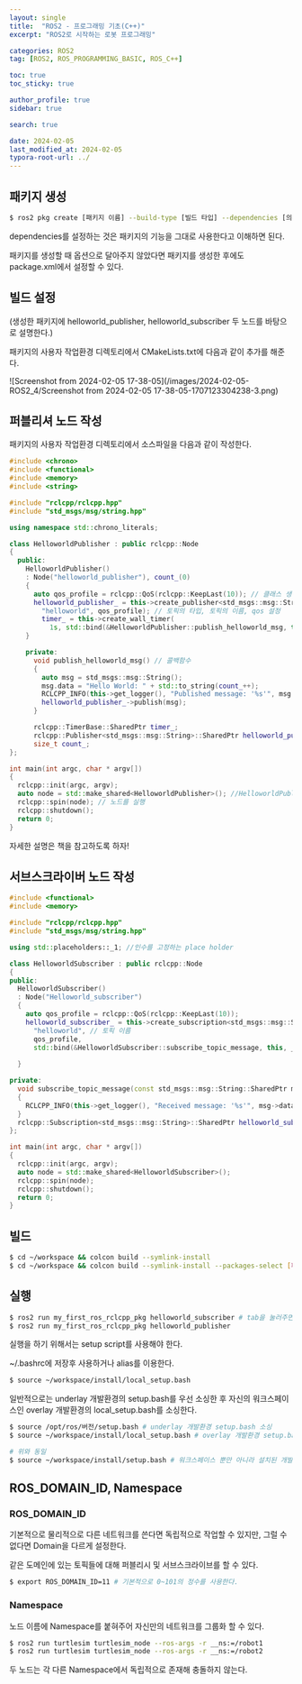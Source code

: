 ```yaml
---
layout: single
title:  "ROS2 - 프로그래밍 기초(C++)"
excerpt: "ROS2로 시작하는 로봇 프로그래밍"

categories: ROS2
tag: [ROS2, ROS_PROGRAMMING_BASIC, ROS_C++]

toc: true
toc_sticky: true

author_profile: true
sidebar: true

search: true

date: 2024-02-05
last_modified_at: 2024-02-05
typora-root-url: ../
---
```


## 패키지 생성

```bash
$ ros2 pkg create [패키지 이름] --build-type [빌드 타입] --dependencies [의존하는 패키지1] [의존하는 패키지n]
```

dependencies를 설정하는 것은 패키지의 기능을 그대로 사용한다고 이해하면 된다.

패키지를 생성할 때 옵션으로 달아주지 않았다면 패키지를 생성한 후에도 package.xml에서 설정할 수 있다.





##  빌드 설정

(생성한 패키지에 helloworld_publisher, helloworld_subscriber 두 노드를 바탕으로 설명한다.)

패키지의 사용자 작업환경 디렉토리에서 CMakeLists.txt에 다음과 같이 추가를 해준다.

![Screenshot from 2024-02-05 17-38-05](/images/2024-02-05-ROS2_4/Screenshot from 2024-02-05 17-38-05-1707123304238-3.png)



## 퍼블리셔 노드 작성

패키지의 사용자 작업환경 디렉토리에서 소스파일을 다음과 같이 작성한다. 

```cpp
#include <chrono>
#include <functional>
#include <memory>
#include <string>

#include "rclcpp/rclcpp.hpp"
#include "std_msgs/msg/string.hpp"

using namespace std::chrono_literals;

class HelloworldPublisher : public rclcpp::Node
{
  public:
    HelloworldPublisher()
    : Node("helloworld_publisher"), count_(0)
    {
      auto qos_profile = rclcpp::QoS(rclcpp::KeepLast(10)); // 클래스 생성자의 로컬 변수, 퍼블리셔를 생성할 때만 사용한다. 
      helloworld_publisher_ = this->create_publisher<std_msgs::msg::String>(
        "helloworld", qos_profile); // 토픽의 타입, 토픽의 이름, qos 설정
        timer_ = this->create_wall_timer(
          1s, std::bind(&HelloworldPublisher::publish_helloworld_msg, this)); // 콜백함수를 설정, 1초마다 publish
    }

    private:
      void publish_helloworld_msg() // 콜백함수
      {
        auto msg = std_msgs::msg::String();
        msg.data = "Hello World: " + std::to_string(count_++);
        RCLCPP_INFO(this->get_logger(), "Published message: '%s'", msg.data.c_str());
        helloworld_publisher_->publish(msg);
      }

      rclcpp::TimerBase::SharedPtr timer_;
      rclcpp::Publisher<std_msgs::msg::String>::SharedPtr helloworld_publisher_;
      size_t count_;
};

int main(int argc, char * argv[])
{
  rclcpp::init(argc, argv);
  auto node = std::make_shared<HelloworldPublisher>(); //HelloworldPublisher 타입의 객체를 생성하고, 이 객체를 가리키는          std::shared_ptr<T>를 반환
  rclcpp::spin(node); // 노드를 실행
  rclcpp::shutdown();
  return 0;
}

```

자세한 설명은 책을 참고하도록 하자!



## 서브스크라이버 노드 작성

```cpp
#include <functional>
#include <memory>

#include "rclcpp/rclcpp.hpp"
#include "std_msgs/msg/string.hpp"

using std::placeholders::_1; //인수를 고정하는 place holder

class HelloworldSubscriber : public rclcpp::Node
{
public:
  HelloworldSubscriber()
  : Node("Helloworld_subscriber")
  {
    auto qos_profile = rclcpp::QoS(rclcpp::KeepLast(10));
    helloworld_subscriber_ = this->create_subscription<std_msgs::msg::String>( // interface 지정
      "helloworld", // 토픽 이름
      qos_profile,
      std::bind(&HelloworldSubscriber::subscribe_topic_message, this, _1)); // 콜백함수 지정 이 때 콜백함수가 msg를 첫번째 인자로 받기
      																		// 때문에 _1 place holder를 지정한다. 
  }

private:
  void subscribe_topic_message(const std_msgs::msg::String::SharedPtr msg) const
  {
    RCLCPP_INFO(this->get_logger(), "Received message: '%s'", msg->data.c_str());
  }
  rclcpp::Subscription<std_msgs::msg::String>::SharedPtr helloworld_subscriber_;
};

int main(int argc, char * argv[])
{
  rclcpp::init(argc, argv);
  auto node = std::make_shared<HelloworldSubscriber>();
  rclcpp::spin(node);
  rclcpp::shutdown();
  return 0;
}

```

## 빌드

```bash
$ cd ~/workspace && colcon build --symlink-install
$ cd ~/workspace && colcon build --symlink-install --packages-select [패키지이름1][패키지이름N] #선택적으로 빌드를 한다.
```



## 실행

```sh
$ ros2 run my_first_ros_rclcpp_pkg helloworld_subscriber # tab을 눌러주면서 하면 빠르게 패키지와 노드를 선택할 수 있다. 
$ ros2 run my_first_ros_rclcpp_pkg helloworld_publisher
```



실행을 하기 위해서는 setup script를 사용해야 한다. 

~/.bashrc에 저장후 사용하거나 alias를 이용한다. 

```sh
$ source ~/workspace/install/local_setup.bash
```



일반적으로는 underlay 개발환경의 setup.bash를 우선 소싱한 후 자신의 워크스페이스인 overlay 개발환경의 local_setup.bash를 소싱한다.

```sh
$ source /opt/ros/버전/setup.bash # underlay 개발환경 setup.bash 소싱
$ source ~/workspace/install/local_setup.bash # overlay 개발환경 setup.bash 소싱

# 위와 동일
$ source ~/workspace/install/setup.bash # 워크스페이스 뿐만 아니라 설치된 개발환경의 경로를 포함하도록 환경을 설정
```





## ROS_DOMAIN_ID, Namespace

### ROS_DOMAIN_ID



기본적으로 물리적으로 다른 네트워크를 쓴다면 독립적으로 작업할 수 있지만, 그럴 수 없다면 Domain을 다르게 설정한다.

같은 도메인에 있는 토픽들에 대해 퍼블리시 및 서브스크라이브를 할 수 있다.

```sh
$ export ROS_DOMAIN_ID=11 # 기본적으로 0~101의 정수를 사용한다.
```



### Namespace

노드 이름에 Namespace를 붙혀주어 자신만의 네트워크를 그룹화 할 수 있다.

```sh
$ ros2 run turtlesim turtlesim_node --ros-args -r __ns:=/robot1
$ ros2 run turtlesim turtlesim_node --ros-args -r __ns:=/robot2
```

두 노드는 각 다른 Namespace에서 독립적으로 존재해 충돌하지 않는다. 
